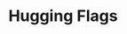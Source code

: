 ---
pid: pt327
title: Hugging Flags
location_transcription: Dilworth Park
coordinates: "[-75.164564150606, 39.952525117143]"
zipcode: '19148'
gen_neighborhood: South Philadelphia
neighborhood: Whitman,Pennsport,South Philadelphia
outside_phl: 
age: '49.5'
age_range: 40-49
instagram: 
image_file_name: pt_327.jpg
proposal_transcription: A cluster of flags hugging
topic: Inclusivity,Unity
topic_summary: 0, 0, 0
type: Sculpture Statue
keywords_other: 
credit: Mary Altamuro
image_labels: Flags represented as flags, hugging each other
twitter: 
facebook: 
permalink: "/monuments/pt327/"
layout: item-page
---